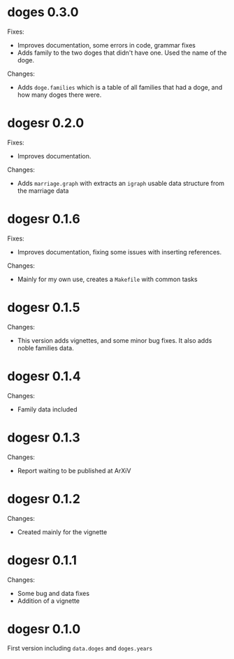 # doges 0.3.0

Fixes:
* Improves documentation, some errors in code, grammar fixes
* Adds family to the two doges that didn't have one. Used the name of the doge.

Changes:
* Adds `doge.families` which is a table of all families that had a doge, and how many doges there were.

# dogesr 0.2.0

Fixes:
* Improves documentation.

Changes:
* Adds `marriage.graph` with extracts an `igraph` usable data structure from the marriage data

# dogesr 0.1.6

Fixes:
* Improves documentation, fixing some issues with inserting references.

Changes:
* Mainly for my own use, creates a `Makefile` with common tasks

# dogesr 0.1.5

Changes:

* This version adds vignettes, and some minor bug fixes. It also adds noble families data.

# dogesr 0.1.4

Changes:

* Family data included

# dogesr 0.1.3

Changes:

* Report waiting to be published at ArXiV

# dogesr 0.1.2

Changes:

* Created mainly for the vignette

# dogesr 0.1.1

Changes:

* Some bug and data fixes
* Addition of a vignette

# dogesr 0.1.0

First version including `data.doges` and `doges.years`


